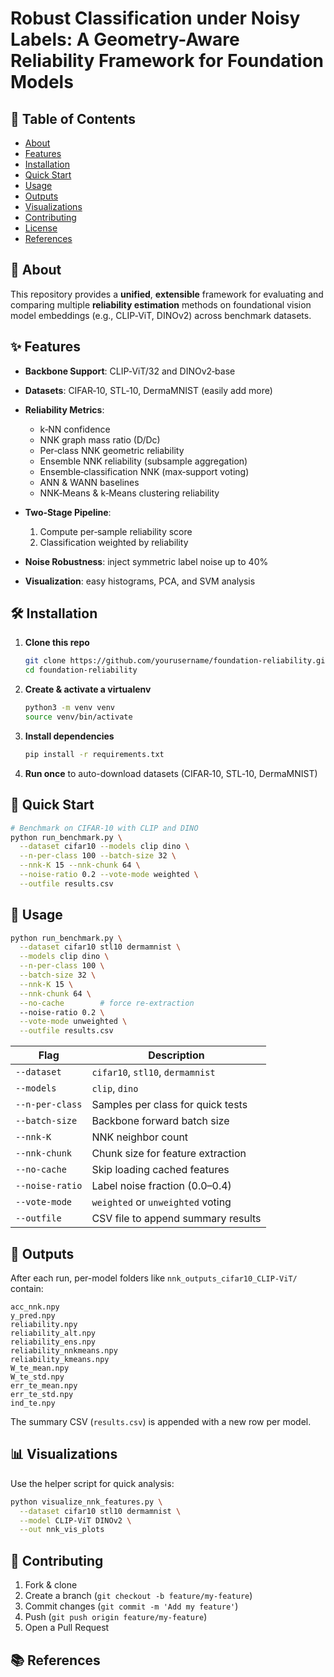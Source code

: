 # Robust Classification under Noisy Labels: A Geometry-Aware Reliability Framework for Foundation Models

## 📖 Table of Contents

* [About](#about)
* [Features](#features)
* [Installation](#installation)
* [Quick Start](#quick-start)
* [Usage](#usage)
* [Outputs](#outputs)
* [Visualizations](#visualizations)
* [Contributing](#contributing)
* [License](#license)
* [References](#references)

## 📄 About

This repository provides a **unified**, **extensible** framework for evaluating and comparing multiple **reliability estimation** methods on foundational vision model embeddings (e.g., CLIP‑ViT, DINOv2) across benchmark datasets.

## ✨ Features

* **Backbone Support**: CLIP‑ViT/32 and DINOv2‑base
* **Datasets**: CIFAR‑10, STL‑10, DermaMNIST (easily add more)
* **Reliability Metrics**:

  * k‑NN confidence
  * NNK graph mass ratio (D/Dc)
  * Per‑class NNK geometric reliability
  * Ensemble NNK reliability (subsample aggregation)
  * Ensemble‑classification NNK (max‑support voting)
  * ANN & WANN baselines
  * NNK‑Means & k‑Means clustering reliability
* **Two‑Stage Pipeline**:

  1. Compute per‑sample reliability score
  2. Classification weighted by reliability
* **Noise Robustness**: inject symmetric label noise up to 40%
* **Visualization**: easy histograms, PCA, and SVM analysis

## 🛠️ Installation

1. **Clone this repo**

   ```bash
   git clone https://github.com/yourusername/foundation-reliability.git
   cd foundation-reliability
   ```
2. **Create & activate a virtualenv**

   ```bash
   python3 -m venv venv
   source venv/bin/activate
   ```
3. **Install dependencies**

   ```bash
   pip install -r requirements.txt
   ```
4. **Run once** to auto-download datasets (CIFAR‑10, STL‑10, DermaMNIST)

## 🚀 Quick Start

```bash
# Benchmark on CIFAR-10 with CLIP and DINO
python run_benchmark.py \
  --dataset cifar10 --models clip dino \
  --n-per-class 100 --batch-size 32 \
  --nnk-K 15 --nnk-chunk 64 \
  --noise-ratio 0.2 --vote-mode weighted \
  --outfile results.csv
```

## 🔧 Usage

```bash
python run_benchmark.py \
  --dataset cifar10 stl10 dermamnist \
  --models clip dino \
  --n-per-class 100 \
  --batch-size 32 \
  --nnk-K 15 \
  --nnk-chunk 64 \
  --no-cache        # force re-extraction
  --noise-ratio 0.2 \
  --vote-mode unweighted \
  --outfile results.csv
```

| Flag            | Description                        |
| --------------- | ---------------------------------- |
| `--dataset`     | `cifar10`, `stl10`, `dermamnist`   |
| `--models`      | `clip`, `dino`                     |
| `--n-per-class` | Samples per class for quick tests  |
| `--batch-size`  | Backbone forward batch size        |
| `--nnk-K`       | NNK neighbor count                 |
| `--nnk-chunk`   | Chunk size for feature extraction  |
| `--no-cache`    | Skip loading cached features       |
| `--noise-ratio` | Label noise fraction (0.0–0.4)     |
| `--vote-mode`   | `weighted` or `unweighted` voting  |
| `--outfile`     | CSV file to append summary results |

## 📂 Outputs

After each run, per-model folders like `nnk_outputs_cifar10_CLIP-ViT/` contain:

```
acc_nnk.npy
y_pred.npy
reliability.npy
reliability_alt.npy
reliability_ens.npy
reliability_nnkmeans.npy
reliability_kmeans.npy
W_te_mean.npy
W_te_std.npy
err_te_mean.npy
err_te_std.npy
ind_te.npy
```

The summary CSV (`results.csv`) is appended with a new row per model.

## 📊 Visualizations

Use the helper script for quick analysis:

```bash
python visualize_nnk_features.py \
  --dataset cifar10 stl10 dermamnist \
  --model CLIP-ViT DINOv2 \
  --out nnk_vis_plots
```



## 🤝 Contributing

1. Fork & clone
2. Create a branch (`git checkout -b feature/my-feature`)
3. Commit changes (`git commit -m 'Add my feature'`)
4. Push (`git push origin feature/my-feature`)
5. Open a Pull Request


## 📚 References



